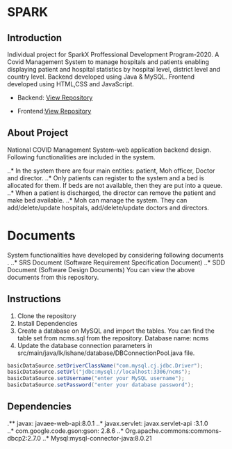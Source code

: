 # SPARK

## Introduction
 
Individual project for SparkX Proffessional Development Program-2020. A Covid Management System to manage hospitals and patients enabling displaying patient and hospital statistics by hospital level, district level and country level. 
Backend developed using Java & MySQL.
Frontend developed using HTML,CSS and JavaScript.

- Backend: [View Repository](https://github.com/ishaniMadhuwanthi/spark_ncms_backend)
+ Frontend:[View Repository](https://github.com/ishaniMadhuwanthi/spark_ncms_frontend)

## About Project

National COVID Management System-web application backend design. Following functionalities are included in the system.

..* In the system there are four main entities: patient, Moh officer, Doctor and director.
..* Only patients can register to the system and a bed is allocated for them. If beds are not available, then they are put into a queue.
..* When a patient is discharged, the director can remove the patient and make bed available.
..* Moh can manage the system. They can add/delete/update hospitals, add/delete/update doctors and directors.

# Documents 

System functionalities have developed by considering following documents .
..* SRS Document (Software Requirement Specification Document)
..* SDD Document (Software Design Documents)
You can view the above documents from this repository.

## Instructions

1. Clone the repository
2. Install Dependencies
3. Create a database on MySQL and import the tables. You can find the table set from ncms.sql from the repository.
   Database name: ncms
4. Update the database connection parameters in src/main/java/lk/ishane/database/DBConnectionPool.java file.

```java
basicDataSource.setDriverClassName("com.mysql.cj.jdbc.Driver");    
basicDataSource.setUrl("jdbc:mysql://localhost:3306/ncms");         
basicDataSource.setUsername("enter your MySQL username");                            
basicDataSource.setPassword("enter your database password"); 
```

## Dependencies     

.** javax: javaee-web-api:8.0.1
..* javax.servlet:  javax.servlet-api :3.1.0         
..* com.google.code.gson:gson:  2.8.6
..* Org.apache.commons:commons-dbcp2:2.7.0
..* Mysql:mysql-connector-java:8.0.21



